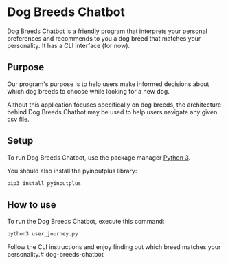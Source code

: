 # Dog Breeds Chatbot

Dog Breeds Chatbot is a friendly program that interprets your personal preferences and recommends to you a dog breed that matches your personality. It has a CLI interface (for now).

## Purpose

Our program's purpose is to help users make informed decisions about which dog breeds to choose while looking for a new dog.

Althout this application focuses specifically on dog breeds, the architecture behind Dog Breeds Chatbot may be used to help users navigate any given csv file.

## Setup

To run Dog Breeds Chatbot, use the package manager [Python 3](https://www.python.org/ftp/python/3.11.2/python-3.11.2-macos11.pkg).

You should also install the pyinputplus library:

```bash
pip3 install pyinputplus
```

## How to use

To run the Dog Breeds Chatbot, execute this command:

```python
python3 user_journey.py
```

Follow the CLI instructions and enjoy finding out which breed matches your personality.# dog-breeds-chatbot
